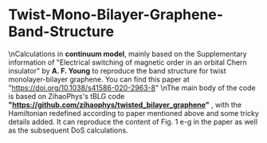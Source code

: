 # Twist-Mono-Bilayer-Graphene-Band-Structure
\nCalculations in **continuum model**, mainly based on the Supplementary information of "Electrical switching of magnetic order in an orbital Chern insulator" by **A. F. Young**  to reproduce the band structure for twist monolayer-bilayer graphene. You can find this paper at "https://doi.org/10.1038/s41586-020-2963-8"
\nThe main body of the code is based on ZihaoPhys's tBLG code **"https://github.com/zihaophys/twisted_bilayer_graphene"** , with the Hamiltonian redefined according to paper mentioned above and some tricky details added. It can reproduce the content of Fig. 1 e-g in the paper as well as the subsequent DoS calculations.
